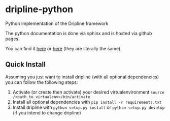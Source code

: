 # dripline-python
Python implementation of the Dripline framework

The python documentation is done via sphinx and is hosted via github pages.

You can find it [here](http://www.project8.org/dripline) or [here](http://project8.github.io/dripline) (they are literally the same).


Quick Install
-------------

Assuming you just want to install dripline (with all optional dependencies) you can follow the following steps:

1. Activate (or create then activate) your desired virtualenvironment `source /<path_to_virtualenv>/bin/activate`
1. Install all optional dependencies with `pip install -r requirements.txt`
1. Install dripline with `python setup.py install` or `python setup.py develop` (if you intend to change dripline)
